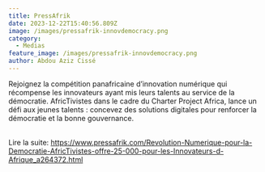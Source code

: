 ```yaml
---
title: PressAfrik
date: 2023-12-22T15:40:56.809Z
image: /images/pressafrik-innovdemocracy.png
category:
  - Medias
feature_image: /images/pressafrik-innovdemocracy.png
author: Abdou Aziz Cissé
---
```

Rejoignez la compétition panafricaine d’innovation numérique qui récompense les innovateurs ayant mis leurs talents au service de la démocratie. AfricTivistes dans le cadre du Charter Project Africa, lance un défi aux jeunes talents : concevez des solutions digitales pour renforcer la démocratie et la bonne gouvernance.

\
Lire la suite: https://www.pressafrik.com/Revolution-Numerique-pour-la-Democratie-AfricTivistes-offre-25-000-pour-les-Innovateurs-d-Afrique_a264372.html